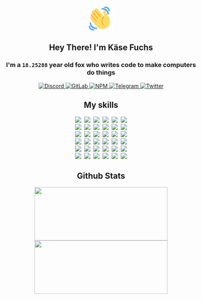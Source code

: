 <div><p align=center><img src=./resources/images/wave.gif width=64px height=64px></p><h2 align=center>Hey There! I'm Käse Fuchs</h2><h3 align=center>I'm a <code>18.25288</code> year old fox who writes code to make computers do things</h3><p align=center><a href=https://discord.com/users/507526681125322772><img alt=Discord src="https://img.shields.io/badge/Discord-5865F2?logo=discord&logoColor=white&style=flat-square#daad8d2cd282c572c4fe1ef992c31aa9"> </a><a href=https://gitlab.com/kasefuchs><img alt=GitLab src="https://img.shields.io/badge/GitLab-330F63?logo=gitlab&logoColor=white&style=flat-square#daad8d2cd282c572c4fe1ef992c31aa9"> </a><a href=https://npmjs.com/~kasefuchs><img alt=NPM src="https://img.shields.io/badge/NPM-CB3837?logo=npm&logoColor=white&style=flat-square#daad8d2cd282c572c4fe1ef992c31aa9"> </a><a href=https://t.me/kasefuchs><img alt=Telegram src="https://img.shields.io/badge/Telegram-2CA5E0?logo=telegram&logoColor=white&style=flat-square#daad8d2cd282c572c4fe1ef992c31aa9"> </a><a href=https://twitter.com/kasefuchs><img alt=Twitter src="https://img.shields.io/badge/Twitter-1DA1F2?logo=twitter&logoColor=white&style=flat-square#daad8d2cd282c572c4fe1ef992c31aa9"></a></p><h2 align=center>My skills</h2><p align=center><a href=https://aws.amazon.com/ ><picture><source srcset="https://skillicons.dev/icons?i=aws&theme=dark#daad8d2cd282c572c4fe1ef992c31aa9" media="(prefers-color-scheme: dark)"><source srcset="https://skillicons.dev/icons?i=aws&theme=light#daad8d2cd282c572c4fe1ef992c31aa9" media="(prefers-color-scheme: light), (prefers-color-scheme: no-preference)"><img src="https://skillicons.dev/icons?i=aws&theme=light#daad8d2cd282c572c4fe1ef992c31aa9"></picture></a>&nbsp;&nbsp;<a href=https://en.wikipedia.org/wiki/Bash_(Unix_shell)><picture><source srcset="https://skillicons.dev/icons?i=bash&theme=dark#daad8d2cd282c572c4fe1ef992c31aa9" media="(prefers-color-scheme: dark)"><source srcset="https://skillicons.dev/icons?i=bash&theme=light#daad8d2cd282c572c4fe1ef992c31aa9" media="(prefers-color-scheme: light), (prefers-color-scheme: no-preference)"><img src="https://skillicons.dev/icons?i=bash&theme=light#daad8d2cd282c572c4fe1ef992c31aa9"></picture></a>&nbsp;&nbsp;<a href=https://discord.com/developers/docs><picture><source srcset="https://skillicons.dev/icons?i=bots&theme=dark#daad8d2cd282c572c4fe1ef992c31aa9" media="(prefers-color-scheme: dark)"><source srcset="https://skillicons.dev/icons?i=bots&theme=light#daad8d2cd282c572c4fe1ef992c31aa9" media="(prefers-color-scheme: light), (prefers-color-scheme: no-preference)"><img src="https://skillicons.dev/icons?i=bots&theme=light#daad8d2cd282c572c4fe1ef992c31aa9"></picture></a>&nbsp;&nbsp;<a href=https://www.cloudflare.com/ ><picture><source srcset="https://skillicons.dev/icons?i=cloudflare&theme=dark#daad8d2cd282c572c4fe1ef992c31aa9" media="(prefers-color-scheme: dark)"><source srcset="https://skillicons.dev/icons?i=cloudflare&theme=light#daad8d2cd282c572c4fe1ef992c31aa9" media="(prefers-color-scheme: light), (prefers-color-scheme: no-preference)"><img src="https://skillicons.dev/icons?i=cloudflare&theme=light#daad8d2cd282c572c4fe1ef992c31aa9"></picture></a>&nbsp;&nbsp;<a href=https://en.wikipedia.org/wiki/CSS><picture><source srcset="https://skillicons.dev/icons?i=css&theme=dark#daad8d2cd282c572c4fe1ef992c31aa9" media="(prefers-color-scheme: dark)"><source srcset="https://skillicons.dev/icons?i=css&theme=light#daad8d2cd282c572c4fe1ef992c31aa9" media="(prefers-color-scheme: light), (prefers-color-scheme: no-preference)"><img src="https://skillicons.dev/icons?i=css&theme=light#daad8d2cd282c572c4fe1ef992c31aa9"></picture></a>&nbsp;&nbsp;<a href=https://www.docker.com/ ><picture><source srcset="https://skillicons.dev/icons?i=docker&theme=dark#daad8d2cd282c572c4fe1ef992c31aa9" media="(prefers-color-scheme: dark)"><source srcset="https://skillicons.dev/icons?i=docker&theme=light#daad8d2cd282c572c4fe1ef992c31aa9" media="(prefers-color-scheme: light), (prefers-color-scheme: no-preference)"><img src="https://skillicons.dev/icons?i=docker&theme=light#daad8d2cd282c572c4fe1ef992c31aa9"></picture></a><br><a href=https://www.electronjs.org/ ><picture><source srcset="https://skillicons.dev/icons?i=electron&theme=dark#daad8d2cd282c572c4fe1ef992c31aa9" media="(prefers-color-scheme: dark)"><source srcset="https://skillicons.dev/icons?i=electron&theme=light#daad8d2cd282c572c4fe1ef992c31aa9" media="(prefers-color-scheme: light), (prefers-color-scheme: no-preference)"><img src="https://skillicons.dev/icons?i=electron&theme=light#daad8d2cd282c572c4fe1ef992c31aa9"></picture></a>&nbsp;&nbsp;<a href=https://expressjs.com/ ><picture><source srcset="https://skillicons.dev/icons?i=express&theme=dark#daad8d2cd282c572c4fe1ef992c31aa9" media="(prefers-color-scheme: dark)"><source srcset="https://skillicons.dev/icons?i=express&theme=light#daad8d2cd282c572c4fe1ef992c31aa9" media="(prefers-color-scheme: light), (prefers-color-scheme: no-preference)"><img src="https://skillicons.dev/icons?i=express&theme=light#daad8d2cd282c572c4fe1ef992c31aa9"></picture></a>&nbsp;&nbsp;<a href=https://www.figma.com/ ><picture><source srcset="https://skillicons.dev/icons?i=figma&theme=dark#daad8d2cd282c572c4fe1ef992c31aa9" media="(prefers-color-scheme: dark)"><source srcset="https://skillicons.dev/icons?i=figma&theme=light#daad8d2cd282c572c4fe1ef992c31aa9" media="(prefers-color-scheme: light), (prefers-color-scheme: no-preference)"><img src="https://skillicons.dev/icons?i=figma&theme=light#daad8d2cd282c572c4fe1ef992c31aa9"></picture></a>&nbsp;&nbsp;<a href=https://firebase.google.com/ ><picture><source srcset="https://skillicons.dev/icons?i=firebase&theme=dark#daad8d2cd282c572c4fe1ef992c31aa9" media="(prefers-color-scheme: dark)"><source srcset="https://skillicons.dev/icons?i=firebase&theme=light#daad8d2cd282c572c4fe1ef992c31aa9" media="(prefers-color-scheme: light), (prefers-color-scheme: no-preference)"><img src="https://skillicons.dev/icons?i=firebase&theme=light#daad8d2cd282c572c4fe1ef992c31aa9"></picture></a>&nbsp;&nbsp;<a href=https://flask.palletsprojects.com/ ><picture><source srcset="https://skillicons.dev/icons?i=flask&theme=dark#daad8d2cd282c572c4fe1ef992c31aa9" media="(prefers-color-scheme: dark)"><source srcset="https://skillicons.dev/icons?i=flask&theme=light#daad8d2cd282c572c4fe1ef992c31aa9" media="(prefers-color-scheme: light), (prefers-color-scheme: no-preference)"><img src="https://skillicons.dev/icons?i=flask&theme=light#daad8d2cd282c572c4fe1ef992c31aa9"></picture></a>&nbsp;&nbsp;<a href=https://cloud.google.com/ ><picture><source srcset="https://skillicons.dev/icons?i=gcp&theme=dark#daad8d2cd282c572c4fe1ef992c31aa9" media="(prefers-color-scheme: dark)"><source srcset="https://skillicons.dev/icons?i=gcp&theme=light#daad8d2cd282c572c4fe1ef992c31aa9" media="(prefers-color-scheme: light), (prefers-color-scheme: no-preference)"><img src="https://skillicons.dev/icons?i=gcp&theme=light#daad8d2cd282c572c4fe1ef992c31aa9"></picture></a><br><a href=https://git-scm.com/ ><picture><source srcset="https://skillicons.dev/icons?i=git&theme=dark#daad8d2cd282c572c4fe1ef992c31aa9" media="(prefers-color-scheme: dark)"><source srcset="https://skillicons.dev/icons?i=git&theme=light#daad8d2cd282c572c4fe1ef992c31aa9" media="(prefers-color-scheme: light), (prefers-color-scheme: no-preference)"><img src="https://skillicons.dev/icons?i=git&theme=light#daad8d2cd282c572c4fe1ef992c31aa9"></picture></a>&nbsp;&nbsp;<a href=https://github.com/ ><picture><source srcset="https://skillicons.dev/icons?i=github&theme=dark#daad8d2cd282c572c4fe1ef992c31aa9" media="(prefers-color-scheme: dark)"><source srcset="https://skillicons.dev/icons?i=github&theme=light#daad8d2cd282c572c4fe1ef992c31aa9" media="(prefers-color-scheme: light), (prefers-color-scheme: no-preference)"><img src="https://skillicons.dev/icons?i=github&theme=light#daad8d2cd282c572c4fe1ef992c31aa9"></picture></a>&nbsp;&nbsp;<a href=https://gitlab.com/ ><picture><source srcset="https://skillicons.dev/icons?i=gitlab&theme=dark#daad8d2cd282c572c4fe1ef992c31aa9" media="(prefers-color-scheme: dark)"><source srcset="https://skillicons.dev/icons?i=gitlab&theme=light#daad8d2cd282c572c4fe1ef992c31aa9" media="(prefers-color-scheme: light), (prefers-color-scheme: no-preference)"><img src="https://skillicons.dev/icons?i=gitlab&theme=light#daad8d2cd282c572c4fe1ef992c31aa9"></picture></a>&nbsp;&nbsp;<a href=https://www.heroku.com/ ><picture><source srcset="https://skillicons.dev/icons?i=heroku&theme=dark#daad8d2cd282c572c4fe1ef992c31aa9" media="(prefers-color-scheme: dark)"><source srcset="https://skillicons.dev/icons?i=heroku&theme=light#daad8d2cd282c572c4fe1ef992c31aa9" media="(prefers-color-scheme: light), (prefers-color-scheme: no-preference)"><img src="https://skillicons.dev/icons?i=heroku&theme=light#daad8d2cd282c572c4fe1ef992c31aa9"></picture></a>&nbsp;&nbsp;<a href=https://en.wikipedia.org/wiki/HTML><picture><source srcset="https://skillicons.dev/icons?i=html&theme=dark#daad8d2cd282c572c4fe1ef992c31aa9" media="(prefers-color-scheme: dark)"><source srcset="https://skillicons.dev/icons?i=html&theme=light#daad8d2cd282c572c4fe1ef992c31aa9" media="(prefers-color-scheme: light), (prefers-color-scheme: no-preference)"><img src="https://skillicons.dev/icons?i=html&theme=light#daad8d2cd282c572c4fe1ef992c31aa9"></picture></a>&nbsp;&nbsp;<a href=https://en.wikipedia.org/wiki/JavaScript><picture><source srcset="https://skillicons.dev/icons?i=js&theme=dark#daad8d2cd282c572c4fe1ef992c31aa9" media="(prefers-color-scheme: dark)"><source srcset="https://skillicons.dev/icons?i=js&theme=light#daad8d2cd282c572c4fe1ef992c31aa9" media="(prefers-color-scheme: light), (prefers-color-scheme: no-preference)"><img src="https://skillicons.dev/icons?i=js&theme=light#daad8d2cd282c572c4fe1ef992c31aa9"></picture></a><br><a href=https://en.wikipedia.org/wiki/Linux><picture><source srcset="https://skillicons.dev/icons?i=linux&theme=dark#daad8d2cd282c572c4fe1ef992c31aa9" media="(prefers-color-scheme: dark)"><source srcset="https://skillicons.dev/icons?i=linux&theme=light#daad8d2cd282c572c4fe1ef992c31aa9" media="(prefers-color-scheme: light), (prefers-color-scheme: no-preference)"><img src="https://skillicons.dev/icons?i=linux&theme=light#daad8d2cd282c572c4fe1ef992c31aa9"></picture></a>&nbsp;&nbsp;<a href=https://mui.com/ ><picture><source srcset="https://skillicons.dev/icons?i=materialui&theme=dark#daad8d2cd282c572c4fe1ef992c31aa9" media="(prefers-color-scheme: dark)"><source srcset="https://skillicons.dev/icons?i=materialui&theme=light#daad8d2cd282c572c4fe1ef992c31aa9" media="(prefers-color-scheme: light), (prefers-color-scheme: no-preference)"><img src="https://skillicons.dev/icons?i=materialui&theme=light#daad8d2cd282c572c4fe1ef992c31aa9"></picture></a>&nbsp;&nbsp;<a href=https://en.wikipedia.org/wiki/Markdown><picture><source srcset="https://skillicons.dev/icons?i=md&theme=dark#daad8d2cd282c572c4fe1ef992c31aa9" media="(prefers-color-scheme: dark)"><source srcset="https://skillicons.dev/icons?i=md&theme=light#daad8d2cd282c572c4fe1ef992c31aa9" media="(prefers-color-scheme: light), (prefers-color-scheme: no-preference)"><img src="https://skillicons.dev/icons?i=md&theme=light#daad8d2cd282c572c4fe1ef992c31aa9"></picture></a>&nbsp;&nbsp;<a href=https://www.mongodb.com/ ><picture><source srcset="https://skillicons.dev/icons?i=mongodb&theme=dark#daad8d2cd282c572c4fe1ef992c31aa9" media="(prefers-color-scheme: dark)"><source srcset="https://skillicons.dev/icons?i=mongodb&theme=light#daad8d2cd282c572c4fe1ef992c31aa9" media="(prefers-color-scheme: light), (prefers-color-scheme: no-preference)"><img src="https://skillicons.dev/icons?i=mongodb&theme=light#daad8d2cd282c572c4fe1ef992c31aa9"></picture></a>&nbsp;&nbsp;<a href=https://www.mysql.com/ ><picture><source srcset="https://skillicons.dev/icons?i=mysql&theme=dark#daad8d2cd282c572c4fe1ef992c31aa9" media="(prefers-color-scheme: dark)"><source srcset="https://skillicons.dev/icons?i=mysql&theme=light#daad8d2cd282c572c4fe1ef992c31aa9" media="(prefers-color-scheme: light), (prefers-color-scheme: no-preference)"><img src="https://skillicons.dev/icons?i=mysql&theme=light#daad8d2cd282c572c4fe1ef992c31aa9"></picture></a>&nbsp;&nbsp;<a href=https://nextjs.org/ ><picture><source srcset="https://skillicons.dev/icons?i=nextjs&theme=dark#daad8d2cd282c572c4fe1ef992c31aa9" media="(prefers-color-scheme: dark)"><source srcset="https://skillicons.dev/icons?i=nextjs&theme=light#daad8d2cd282c572c4fe1ef992c31aa9" media="(prefers-color-scheme: light), (prefers-color-scheme: no-preference)"><img src="https://skillicons.dev/icons?i=nextjs&theme=light#daad8d2cd282c572c4fe1ef992c31aa9"></picture></a><br><a href=https://nodejs.org/en/ ><picture><source srcset="https://skillicons.dev/icons?i=nodejs&theme=dark#daad8d2cd282c572c4fe1ef992c31aa9" media="(prefers-color-scheme: dark)"><source srcset="https://skillicons.dev/icons?i=nodejs&theme=light#daad8d2cd282c572c4fe1ef992c31aa9" media="(prefers-color-scheme: light), (prefers-color-scheme: no-preference)"><img src="https://skillicons.dev/icons?i=nodejs&theme=light#daad8d2cd282c572c4fe1ef992c31aa9"></picture></a>&nbsp;&nbsp;<a href=https://www.postgresql.org/ ><picture><source srcset="https://skillicons.dev/icons?i=postgres&theme=dark#daad8d2cd282c572c4fe1ef992c31aa9" media="(prefers-color-scheme: dark)"><source srcset="https://skillicons.dev/icons?i=postgres&theme=light#daad8d2cd282c572c4fe1ef992c31aa9" media="(prefers-color-scheme: light), (prefers-color-scheme: no-preference)"><img src="https://skillicons.dev/icons?i=postgres&theme=light#daad8d2cd282c572c4fe1ef992c31aa9"></picture></a>&nbsp;&nbsp;<a href=https://learn.microsoft.com/en-us/powershell/ ><picture><source srcset="https://skillicons.dev/icons?i=powershell&theme=dark#daad8d2cd282c572c4fe1ef992c31aa9" media="(prefers-color-scheme: dark)"><source srcset="https://skillicons.dev/icons?i=powershell&theme=light#daad8d2cd282c572c4fe1ef992c31aa9" media="(prefers-color-scheme: light), (prefers-color-scheme: no-preference)"><img src="https://skillicons.dev/icons?i=powershell&theme=light#daad8d2cd282c572c4fe1ef992c31aa9"></picture></a>&nbsp;&nbsp;<a href=https://www.python.org/ ><picture><source srcset="https://skillicons.dev/icons?i=py&theme=dark#daad8d2cd282c572c4fe1ef992c31aa9" media="(prefers-color-scheme: dark)"><source srcset="https://skillicons.dev/icons?i=py&theme=light#daad8d2cd282c572c4fe1ef992c31aa9" media="(prefers-color-scheme: light), (prefers-color-scheme: no-preference)"><img src="https://skillicons.dev/icons?i=py&theme=light#daad8d2cd282c572c4fe1ef992c31aa9"></picture></a>&nbsp;&nbsp;<a href=https://www.raspberrypi.org/ ><picture><source srcset="https://skillicons.dev/icons?i=raspberrypi&theme=dark#daad8d2cd282c572c4fe1ef992c31aa9" media="(prefers-color-scheme: dark)"><source srcset="https://skillicons.dev/icons?i=raspberrypi&theme=light#daad8d2cd282c572c4fe1ef992c31aa9" media="(prefers-color-scheme: light), (prefers-color-scheme: no-preference)"><img src="https://skillicons.dev/icons?i=raspberrypi&theme=light#daad8d2cd282c572c4fe1ef992c31aa9"></picture></a>&nbsp;&nbsp;<a href=https://reactjs.org/ ><picture><source srcset="https://skillicons.dev/icons?i=react&theme=dark#daad8d2cd282c572c4fe1ef992c31aa9" media="(prefers-color-scheme: dark)"><source srcset="https://skillicons.dev/icons?i=react&theme=light#daad8d2cd282c572c4fe1ef992c31aa9" media="(prefers-color-scheme: light), (prefers-color-scheme: no-preference)"><img src="https://skillicons.dev/icons?i=react&theme=light#daad8d2cd282c572c4fe1ef992c31aa9"></picture></a><br><a href=https://redux.js.org/ ><picture><source srcset="https://skillicons.dev/icons?i=redux&theme=dark#daad8d2cd282c572c4fe1ef992c31aa9" media="(prefers-color-scheme: dark)"><source srcset="https://skillicons.dev/icons?i=redux&theme=light#daad8d2cd282c572c4fe1ef992c31aa9" media="(prefers-color-scheme: light), (prefers-color-scheme: no-preference)"><img src="https://skillicons.dev/icons?i=redux&theme=light#daad8d2cd282c572c4fe1ef992c31aa9"></picture></a>&nbsp;&nbsp;<a href=https://en.wikipedia.org/wiki/Regular_expression><picture><source srcset="https://skillicons.dev/icons?i=regex&theme=dark#daad8d2cd282c572c4fe1ef992c31aa9" media="(prefers-color-scheme: dark)"><source srcset="https://skillicons.dev/icons?i=regex&theme=light#daad8d2cd282c572c4fe1ef992c31aa9" media="(prefers-color-scheme: light), (prefers-color-scheme: no-preference)"><img src="https://skillicons.dev/icons?i=regex&theme=light#daad8d2cd282c572c4fe1ef992c31aa9"></picture></a>&nbsp;&nbsp;<a href=https://en.wikipedia.org/wiki/Sass_(stylesheet_language)><picture><source srcset="https://skillicons.dev/icons?i=sass&theme=dark#daad8d2cd282c572c4fe1ef992c31aa9" media="(prefers-color-scheme: dark)"><source srcset="https://skillicons.dev/icons?i=sass&theme=light#daad8d2cd282c572c4fe1ef992c31aa9" media="(prefers-color-scheme: light), (prefers-color-scheme: no-preference)"><img src="https://skillicons.dev/icons?i=sass&theme=light#daad8d2cd282c572c4fe1ef992c31aa9"></picture></a>&nbsp;&nbsp;<a href=https://www.typescriptlang.org/ ><picture><source srcset="https://skillicons.dev/icons?i=ts&theme=dark#daad8d2cd282c572c4fe1ef992c31aa9" media="(prefers-color-scheme: dark)"><source srcset="https://skillicons.dev/icons?i=ts&theme=light#daad8d2cd282c572c4fe1ef992c31aa9" media="(prefers-color-scheme: light), (prefers-color-scheme: no-preference)"><img src="https://skillicons.dev/icons?i=ts&theme=light#daad8d2cd282c572c4fe1ef992c31aa9"></picture></a>&nbsp;&nbsp;<a href=https://unity.com/ ><picture><source srcset="https://skillicons.dev/icons?i=unity&theme=dark#daad8d2cd282c572c4fe1ef992c31aa9" media="(prefers-color-scheme: dark)"><source srcset="https://skillicons.dev/icons?i=unity&theme=light#daad8d2cd282c572c4fe1ef992c31aa9" media="(prefers-color-scheme: light), (prefers-color-scheme: no-preference)"><img src="https://skillicons.dev/icons?i=unity&theme=light#daad8d2cd282c572c4fe1ef992c31aa9"></picture></a>&nbsp;&nbsp;<a href=https://workers.cloudflare.com/ ><picture><source srcset="https://skillicons.dev/icons?i=workers&theme=dark#daad8d2cd282c572c4fe1ef992c31aa9" media="(prefers-color-scheme: dark)"><source srcset="https://skillicons.dev/icons?i=workers&theme=light#daad8d2cd282c572c4fe1ef992c31aa9" media="(prefers-color-scheme: light), (prefers-color-scheme: no-preference)"><img src="https://skillicons.dev/icons?i=workers&theme=light#daad8d2cd282c572c4fe1ef992c31aa9"></picture></a><br></p><h2 align=center>Github Stats</h2><p align=center><picture><source srcset="https://github-readme-stats-kasefuchs.vercel.app/api/?count_private=true&hide_border=true&hide_rank=true&line_height=20&hide_title=true&username=Kasefuchs&theme=dark#daad8d2cd282c572c4fe1ef992c31aa9" media="(prefers-color-scheme: dark)"><source srcset="https://github-readme-stats-kasefuchs.vercel.app/api/?count_private=true&hide_border=true&hide_rank=true&line_height=20&hide_title=true&username=Kasefuchs&theme=light#daad8d2cd282c572c4fe1ef992c31aa9" media="(prefers-color-scheme: light), (prefers-color-scheme: no-preference)"><img align=middle width=350 height=140 src="https://github-readme-stats-kasefuchs.vercel.app/api/?count_private=true&hide_border=true&hide_rank=true&line_height=20&hide_title=true&username=Kasefuchs&theme=light#daad8d2cd282c572c4fe1ef992c31aa9"></picture><picture><source srcset="https://github-readme-stats-kasefuchs.vercel.app/api/top-langs/?count_private=true&hide_border=true&layout=compact&username=Kasefuchs&theme=dark#daad8d2cd282c572c4fe1ef992c31aa9" media="(prefers-color-scheme: dark)"><source srcset="https://github-readme-stats-kasefuchs.vercel.app/api/top-langs/?count_private=true&hide_border=true&layout=compact&username=Kasefuchs&theme=light#daad8d2cd282c572c4fe1ef992c31aa9" media="(prefers-color-scheme: light), (prefers-color-scheme: no-preference)"><img align=middle width=350 height=140 src="https://github-readme-stats-kasefuchs.vercel.app/api/top-langs/?count_private=true&hide_border=true&layout=compact&username=Kasefuchs&theme=light#daad8d2cd282c572c4fe1ef992c31aa9"></picture></p><img src="https://hit.yhype.me/github/profile?user_id=64592097#daad8d2cd282c572c4fe1ef992c31aa9" alt=""></div>